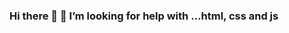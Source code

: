 ### Hi there 👋  🤔 I’m looking for help with ...html, css and js

<!--
**mamagr33nb3n/mamagr33nb3n** is a ✨ _special_ ✨ repository because its `README.md` (this file) appears on your GitHub profile.

Here are some ideas to get you started:

- 🔭 I’m currently working on ...
- 🌱 I’m currently learning ...
- 👯 I’m looking to collaborate on ...
- 🤔 I’m looking for help with ...html, css and js
- 💬 Ask me about ...
- 📫 How to reach me: ...
- 😄 Pronouns: ...
- ⚡ Fun fact: ...
-->

